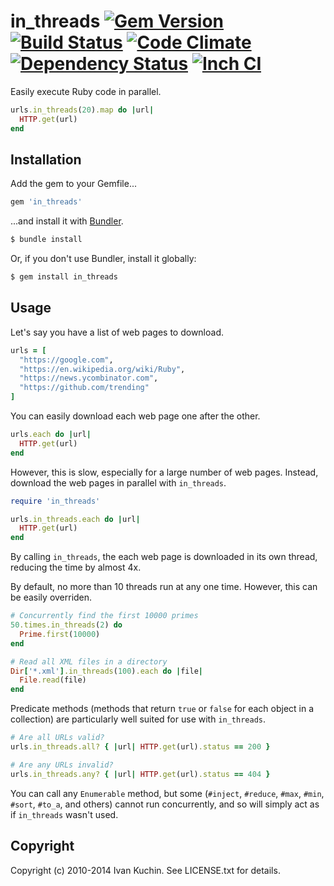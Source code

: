 
# in_threads [![Gem Version](https://img.shields.io/gem/v/in_threads.svg?style=flat)](https://rubygems.org/gems/in_threads) [![Build Status](https://img.shields.io/travis/toy/in_threads/master.svg?style=flat)](https://travis-ci.org/toy/in_threads) [![Code Climate](https://img.shields.io/codeclimate/github/toy/in_threads.svg?style=flat)](https://codeclimate.com/github/toy/in_threads) [![Dependency Status](https://img.shields.io/gemnasium/toy/in_threads.svg?style=flat)](https://gemnasium.com/toy/in_threads) [![Inch CI](http://inch-ci.org/github/toy/in_threads.svg?branch=master&style=flat)](http://inch-ci.org/github/toy/in_threads)

Easily execute Ruby code in parallel.

```ruby
urls.in_threads(20).map do |url|
  HTTP.get(url)
end
```

## Installation

Add the gem to your Gemfile...

```ruby
gem 'in_threads'
```

...and install it with [Bundler](http://bundler.io).

```sh
$ bundle install
```

Or, if you don't use Bundler, install it globally:

```sh
$ gem install in_threads
```

## Usage

Let's say you have a list of web pages to download.

```ruby
urls = [
  "https://google.com",
  "https://en.wikipedia.org/wiki/Ruby",
  "https://news.ycombinator.com",
  "https://github.com/trending"
]
```

You can easily download each web page one after the other.

```ruby
urls.each do |url|
  HTTP.get(url)
end
```

However, this is slow, especially for a large number of web pages. Instead,
download the web pages in parallel with `in_threads`.

```ruby
require 'in_threads'

urls.in_threads.each do |url|
  HTTP.get(url)
end
```

By calling `in_threads`, the each web page is downloaded in its own thread,
reducing the time by almost 4x.

By default, no more than 10 threads run at any one time. However, this can be
easily overriden.

```ruby
# Concurrently find the first 10000 primes
50.times.in_threads(2) do
  Prime.first(10000)
end

# Read all XML files in a directory
Dir['*.xml'].in_threads(100).each do |file|
  File.read(file)
end
```

Predicate methods (methods that return `true` or `false` for each object in a
collection) are particularly well suited for use with `in_threads`.

```ruby
# Are all URLs valid?
urls.in_threads.all? { |url| HTTP.get(url).status == 200 }

# Are any URLs invalid?
urls.in_threads.any? { |url| HTTP.get(url).status == 404 }
```

You can call any `Enumerable` method, but some (`#inject`, `#reduce`, `#max`,
`#min`, `#sort`, `#to_a`, and others) cannot run concurrently, and so will
simply act as if `in_threads` wasn't used.

## Copyright

Copyright (c) 2010-2014 Ivan Kuchin. See LICENSE.txt for details.
